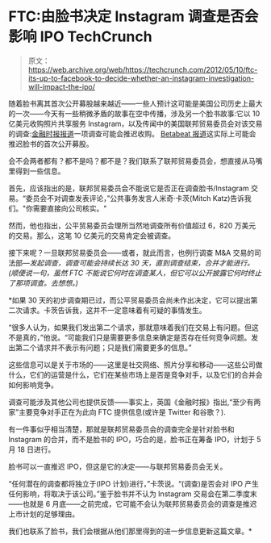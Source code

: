 # FTC:由脸书决定 Instagram 调查是否会影响 IPO TechCrunch

> 原文：<https://web.archive.org/web/https://techcrunch.com/2012/05/10/ftc-its-up-to-facebook-to-decide-whether-an-instagram-investigation-will-impact-the-ipo/>

随着脸书离其首次公开募股越来越近——一些人预计这可能是美国公司历史上最大的一次——今天有一些稍微矛盾的故事在空中传播，涉及另一个脸书故事:它以 10 亿美元收购照片共享服务 Instagram，以及传闻中的美国联邦贸易委员会对该交易的调查:[金融时报报道](https://web.archive.org/web/20220930155653/http://www.ft.com/intl/cms/s/0/dee1b68e-9ac2-11e1-94d7-00144feabdc0.html#axzz1uVD2km6N)一项调查可能会推迟收购。 [Betabeat 报道](https://web.archive.org/web/20220930155653/http://www.betabeat.com/2012/05/10/ftc-launches-probe-into-facebook-instagram-deal-could-delay-ipo/)这实际上可能会推迟脸书的首次公开募股。

会不会两者都有？都不是吗？都不是？我们联系了联邦贸易委员会，想直接从马嘴里得到一些信息。

首先，应该指出的是，联邦贸易委员会不能说它是否正在调查脸书/Instagram 交易。“委员会不对调查发表评论，”公共事务发言人米奇·卡茨(Mitch Katz)告诉我们。"你需要直接向公司核实。"

然而，他也指出，公平贸易委员会理所当然地调查所有价值超过 6，820 万美元的交易。那么，这笔 10 亿美元的交易肯定会被调查。

接下来呢？一旦联邦贸易委员会——或者，就此而言，也例行调查 M&A 交易的司法部—*发起调查，调查可能会持续长达 30 天，直到调查结束，合并才能进行。(顺便说一句，虽然 FTC 不能说它何时在调查某人，但它可以公开披露它何时终止了那项调查。去想想。)*

 *如果 30 天的初步调查期已过，而公平贸易委员会尚未作出决定，它可以提出第二次请求。卡茨告诉我，这并不一定意味着有可疑的事情发生。

“很多人认为，如果我们发出第二个请求，那就意味着我们在交易上有问题。但这不是真的，”他说。“可能我们只是需要更多信息来确定是否存在任何竞争问题。发出第二个请求并不表示有问题；只是我们需要更多的信息。”

这些信息可以是关于市场的——这里是社交网络、照片分享和移动——这些公司做什么，它们的运营是什么，它们在某些市场上是否是竞争对手，以及它们的合并会如何影响竞争。

调查可能涉及其他公司也提供反馈——事实上，英国《金融时报》指出,“至少有两家”主要竞争对手正在为此向 FTC 提供信息(或许是 Twitter 和谷歌？).

有一件事似乎相当清楚，那就是联邦贸易委员会的调查完全是针对脸书和 Instagram 的合并，而不是脸书的 IPO，巧合的是，脸书正在筹备 IPO，计划于 5 月 18 日进行。

脸书可以一直推迟 IPO，但这是它的决定——与联邦贸易委员会无关。

“任何潜在的调查都将独立于(IPO 计划)进行，”卡茨说。“(调查)是否会对 IPO 产生任何影响，将取决于该公司。”鉴于脸书并不认为 Instagram 交易会在第二季度末——也就是 6 月底——之前完成，它可能不会认为联邦贸易委员会的调查是推迟上市计划的足够理由。

我们也联系了脸书，我们会根据从他们那里得到的进一步信息更新这篇文章。*